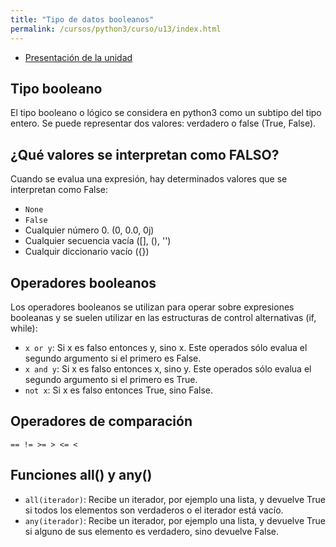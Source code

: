 ```yaml
---
title: "Tipo de datos booleanos"
permalink: /cursos/python3/curso/u13/index.html
---
```


* [Presentación de la unidad](u13.pdf)

## Tipo booleano

El tipo booleano o lógico se considera en python3 como un subtipo del tipo entero. Se puede representar dos valores: verdadero o false (True, False).

## ¿Qué valores se interpretan como FALSO?

Cuando se evalua una expresión, hay determinados valores que se interpretan como False:

* `None`
* `False`
* Cualquier número 0. (0, 0.0, 0j)
* Cualquier secuencia vacía ([], (), '')
* Cualquir diccionario vacío ({})

## Operadores booleanos

Los operadores booleanos se utilizan para operar sobre expresiones booleanas y se suelen utilizar en las estructuras de control alternativas (if, while):

* `x or y`: Si x es falso entonces y, sino x. Este operados sólo evalua el segundo argumento si el primero es False.
* `x and y`: Si x es falso entonces x, sino y. Este operados sólo evalua el segundo argumento si el primero es True.
* `not x`: Si x es falso entonces True, sino False.

## Operadores de comparación

`== != >= > <= <`

## Funciones all() y any()

* `all(iterador)`: Recibe un iterador, por ejemplo una lista, y devuelve True si todos los elementos son verdaderos o el iterador está vacío. 
* `any(iterador)`: Recibe un iterador, por ejemplo una lista, y devuelve True si alguno de sus elemento es verdadero, sino devuelve False.
